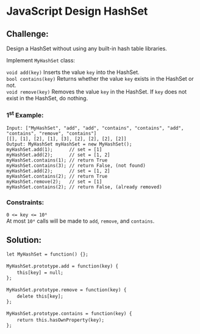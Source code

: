 # JavaScript Design HashSet

## Challenge:

Design a HashSet without using any built-in hash table libraries.

Implement `MyHashSet` class:

`void add(key)` Inserts the value `key` into the HashSet.
<br/>
`bool contains(key)` Returns whether the value `key` exists in the HashSet or not.
<br/>
`void remove(key)` Removes the value `key` in the HashSet. If `key` does not exist in the HashSet, do nothing.

### 1<sup>st</sup> Example:

`Input: ["MyHashSet", "add", "add", "contains", "contains", "add", "contains", "remove", "contains"]`
<br/>
`[[], [1], [2], [1], [3], [2], [2], [2], [2]]`
<br/>
`Output: MyHashSet myHashSet = new MyHashSet();`
<br/>
`myHashSet.add(1);      // set = [1]`
<br/>
`myHashSet.add(2);      // set = [1, 2]`
<br/>
`myHashSet.contains(1); // return True`
<br/>
`myHashSet.contains(3); // return False, (not found)`
<br/>
`myHashSet.add(2);      // set = [1, 2]`
<br/>
`myHashSet.contains(2); // return True`
<br/>
`myHashSet.remove(2);   // set = [1]`
<br/>
`myHashSet.contains(2); // return False, (already removed)`

### Constraints:

`0 <= key <= 10⁶`
<br/>
At most `10⁴` calls will be made to `add`, `remove`, and `contains`.

## Solution:

`let MyHashSet = function() {};`
<br/>
<br/>
`MyHashSet.prototype.add = function(key) {`
<br/>
&nbsp;&nbsp;&nbsp;&nbsp;&nbsp;&nbsp;&nbsp;`this[key] = null;`
<br/>
`};`
<br/>
<br/>
`MyHashSet.prototype.remove = function(key) {`
<br/>
&nbsp;&nbsp;&nbsp;&nbsp;&nbsp;&nbsp;&nbsp;`delete this[key];`
<br/>
`};`
<br/>
<br/>
`MyHashSet.prototype.contains = function(key) {`
<br/>
&nbsp;&nbsp;&nbsp;&nbsp;&nbsp;&nbsp;&nbsp;`return this.hasOwnProperty(key);`
<br/>
`};`
<br/>
<br/>